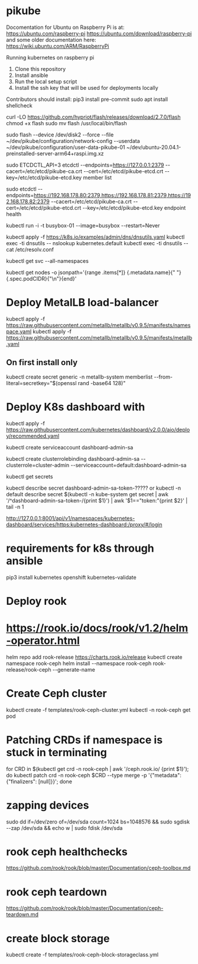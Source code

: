 # pikube

Docomentation for Ubuntu on Raspberry Pi is at:
https://ubuntu.com/raspberry-pi
https://ubuntu.com/download/raspberry-pi
and some older documentation here:
https://wiki.ubuntu.com/ARM/RaspberryPi

Running kubernetes on raspberry pi

1. Clone this repository
1. Install ansible
1. Run the local setup script
1. Install the ssh key that will be used for deployments locally

Contributors should install:
pip3 install pre-commit
sudo apt install shellcheck

curl -LO https://github.com/hypriot/flash/releases/download/2.7.0/flash
chmod +x flash
sudo mv flash /usr/local/bin/flash

sudo flash --device /dev/disk2 --force --file ~/dev/pikube/configuration/network-config --userdata ~/dev/pikube/configuration/user-data-pikube-01 ~/dev/ubuntu-20.04.1-preinstalled-server-arm64+raspi.img.xz

sudo ETCDCTL_API=3 etcdctl --endpoints=https://127.0.0.1:2379 --cacert=/etc/etcd/pikube-ca.crt --cert=/etc/etcd/pikube-etcd.crt --key=/etc/etcd/pikube-etcd.key member list

sudo etcdctl --endpoints=https://192.168.178.80:2379,https://192.168.178.81:2379,https://192.168.178.82:2379 --cacert=/etc/etcd/pikube-ca.crt --cert=/etc/etcd/pikube-etcd.crt --key=/etc/etcd/pikube-etcd.key endpoint health

kubectl run -i -t busybox-01 --image=busybox --restart=Never

kubectl apply -f https://k8s.io/examples/admin/dns/dnsutils.yaml
kubectl exec -ti dnsutils -- nslookup kubernetes.default
kubectl exec -ti dnsutils -- cat /etc/resolv.conf

kubectl get svc --all-namespaces

kubectl get nodes -o jsonpath='{range .items[*]} {.metadata.name}{"  "}{.spec.podCIDR}{"\n"}{end}'

# Deploy MetalLB load-balancer
kubectl apply -f https://raw.githubusercontent.com/metallb/metallb/v0.9.5/manifests/namespace.yaml
kubectl apply -f https://raw.githubusercontent.com/metallb/metallb/v0.9.5/manifests/metallb.yaml
## On first install only
kubectl create secret generic -n metallb-system memberlist --from-literal=secretkey="$(openssl rand -base64 128)"

# Deploy K8s dashboard with
kubectl apply -f https://raw.githubusercontent.com/kubernetes/dashboard/v2.0.0/aio/deploy/recommended.yaml

kubectl create serviceaccount dashboard-admin-sa

kubectl create clusterrolebinding dashboard-admin-sa --clusterrole=cluster-admin --serviceaccount=default:dashboard-admin-sa

kubectl get secrets

kubectl describe secret dashboard-admin-sa-token-?????
or
kubectl -n default describe secret $(kubectl -n kube-system get secret | awk '/^dashboard-admin-sa-token-/{print $1}') | awk '$1=="token:"{print $2}' | tail -n 1

http://127.0.0.1:8001/api/v1/namespaces/kubernetes-dashboard/services/https:kubernetes-dashboard:/proxy/#/login
# requirements for k8s through ansible
pip3 install kubernetes openshift kubernetes-validate

# Deploy rook
# https://rook.io/docs/rook/v1.2/helm-operator.html
helm repo add rook-release https://charts.rook.io/release
kubectl create namespace rook-ceph
helm install --namespace rook-ceph rook-release/rook-ceph --generate-name

# Create Ceph cluster
kubectl create -f templates/rook-ceph-cluster.yml
kubectl -n rook-ceph get pod

# Patching CRDs if namespace is stuck in terminating
for CRD in $(kubectl get crd -n rook-ceph | awk '/ceph.rook.io/ {print $1}'); do kubectl patch crd -n rook-ceph $CRD --type merge -p '{"metadata":{"finalizers": [null]}}'; done

# zapping devices
sudo dd if=/dev/zero of=/dev/sda count=1024 bs=1048576 && sudo sgdisk --zap /dev/sda && echo w | sudo fdisk /dev/sda
# rook ceph healthchecks
https://github.com/rook/rook/blob/master/Documentation/ceph-toolbox.md

# rook ceph teardown
https://github.com/rook/rook/blob/master/Documentation/ceph-teardown.md

# create block storage
kubectl create -f templates/rook-ceph-block-storageclass.yml

